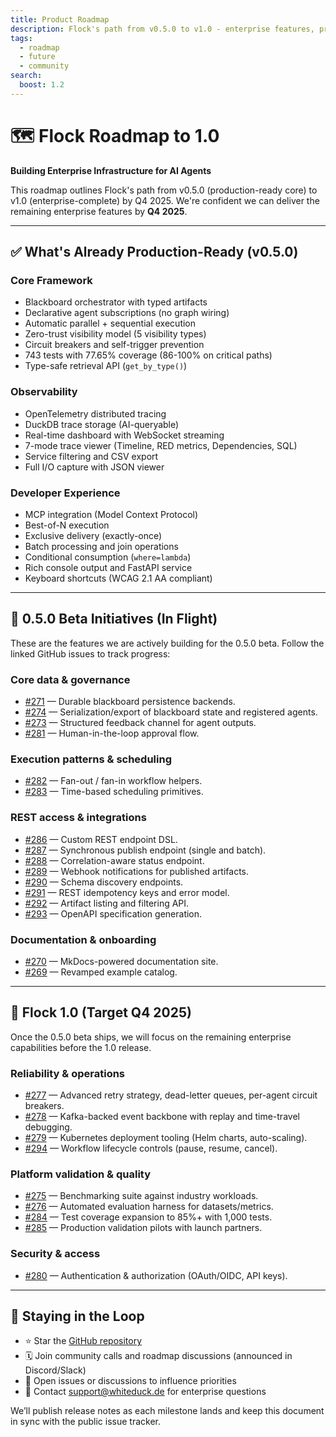 ```yaml
---
title: Product Roadmap
description: Flock's path from v0.5.0 to v1.0 - enterprise features, production readiness, and future vision
tags:
  - roadmap
  - future
  - community
search:
  boost: 1.2
---
```


# 🗺️ Flock Roadmap to 1.0

**Building Enterprise Infrastructure for AI Agents**

This roadmap outlines Flock's path from v0.5.0 (production-ready core) to v1.0 (enterprise-complete) by Q4 2025. We're confident we can deliver the remaining enterprise features by **Q4 2025**.

---

## ✅ What's Already Production-Ready (v0.5.0)

### Core Framework
- Blackboard orchestrator with typed artifacts
- Declarative agent subscriptions (no graph wiring)
- Automatic parallel + sequential execution
- Zero-trust visibility model (5 visibility types)
- Circuit breakers and self-trigger prevention
- 743 tests with 77.65% coverage (86-100% on critical paths)
- Type-safe retrieval API (`get_by_type()`)

### Observability
- OpenTelemetry distributed tracing
- DuckDB trace storage (AI-queryable)
- Real-time dashboard with WebSocket streaming
- 7-mode trace viewer (Timeline, RED metrics, Dependencies, SQL)
- Service filtering and CSV export
- Full I/O capture with JSON viewer

### Developer Experience
- MCP integration (Model Context Protocol)
- Best-of-N execution
- Exclusive delivery (exactly-once)
- Batch processing and join operations
- Conditional consumption (`where=lambda`)
- Rich console output and FastAPI service
- Keyboard shortcuts (WCAG 2.1 AA compliant)

---

## 🧱 0.5.0 Beta Initiatives (In Flight)

These are the features we are actively building for the 0.5.0 beta. Follow the linked GitHub issues to track progress:

### Core data & governance
- [#271](https://github.com/whiteducksoftware/flock/issues/271) — Durable blackboard persistence backends.
- [#274](https://github.com/whiteducksoftware/flock/issues/274) — Serialization/export of blackboard state and registered agents.
- [#273](https://github.com/whiteducksoftware/flock/issues/273) — Structured feedback channel for agent outputs.
- [#281](https://github.com/whiteducksoftware/flock/issues/281) — Human-in-the-loop approval flow.

### Execution patterns & scheduling
- [#282](https://github.com/whiteducksoftware/flock/issues/282) — Fan-out / fan-in workflow helpers.
- [#283](https://github.com/whiteducksoftware/flock/issues/283) — Time-based scheduling primitives.

### REST access & integrations
- [#286](https://github.com/whiteducksoftware/flock/issues/286) — Custom REST endpoint DSL.
- [#287](https://github.com/whiteducksoftware/flock/issues/287) — Synchronous publish endpoint (single and batch).
- [#288](https://github.com/whiteducksoftware/flock/issues/288) — Correlation-aware status endpoint.
- [#289](https://github.com/whiteducksoftware/flock/issues/289) — Webhook notifications for published artifacts.
- [#290](https://github.com/whiteducksoftware/flock/issues/290) — Schema discovery endpoints.
- [#291](https://github.com/whiteducksoftware/flock/issues/291) — REST idempotency keys and error model.
- [#292](https://github.com/whiteducksoftware/flock/issues/292) — Artifact listing and filtering API.
- [#293](https://github.com/whiteducksoftware/flock/issues/293) — OpenAPI specification generation.

### Documentation & onboarding
- [#270](https://github.com/whiteducksoftware/flock/issues/270) — MkDocs-powered documentation site.
- [#269](https://github.com/whiteducksoftware/flock/issues/269) — Revamped example catalog.

---

## 🚀 Flock 1.0 (Target Q4 2025)

Once the 0.5.0 beta ships, we will focus on the remaining enterprise capabilities before the 1.0 release.

### Reliability & operations
- [#277](https://github.com/whiteducksoftware/flock/issues/277) — Advanced retry strategy, dead-letter queues, per-agent circuit breakers.
- [#278](https://github.com/whiteducksoftware/flock/issues/278) — Kafka-backed event backbone with replay and time-travel debugging.
- [#279](https://github.com/whiteducksoftware/flock/issues/279) — Kubernetes deployment tooling (Helm charts, auto-scaling).
- [#294](https://github.com/whiteducksoftware/flock/issues/294) — Workflow lifecycle controls (pause, resume, cancel).

### Platform validation & quality
- [#275](https://github.com/whiteducksoftware/flock/issues/275) — Benchmarking suite against industry workloads.
- [#276](https://github.com/whiteducksoftware/flock/issues/276) — Automated evaluation harness for datasets/metrics.
- [#284](https://github.com/whiteducksoftware/flock/issues/284) — Test coverage expansion to 85%+ with 1,000 tests.
- [#285](https://github.com/whiteducksoftware/flock/issues/285) — Production validation pilots with launch partners.

### Security & access
- [#280](https://github.com/whiteducksoftware/flock/issues/280) — Authentication & authorization (OAuth/OIDC, API keys).

---

## 📌 Staying in the Loop

- ⭐ Star the [GitHub repository](https://github.com/whiteducksoftware/flock)
- 🗓️ Join community calls and roadmap discussions (announced in Discord/Slack)
- 💬 Open issues or discussions to influence priorities
- 📨 Contact [support@whiteduck.de](mailto:support@whiteduck.de) for enterprise questions

We’ll publish release notes as each milestone lands and keep this document in sync with the public issue tracker.
